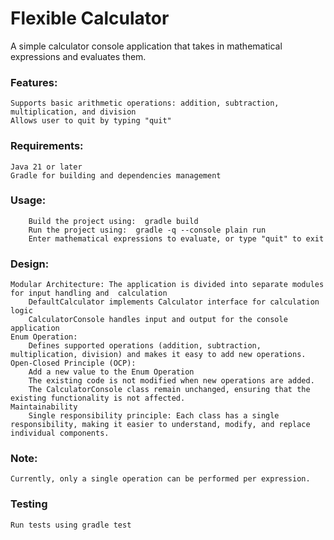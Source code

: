 # Flexible Calculator
 A simple calculator console application that takes in mathematical expressions and evaluates them.

### Features:
    Supports basic arithmetic operations: addition, subtraction, multiplication, and division
    Allows user to quit by typing "quit"

### Requirements:
    Java 21 or later
    Gradle for building and dependencies management

### Usage:
```
    Build the project using:  gradle build
    Run the project using:  gradle -q --console plain run
    Enter mathematical expressions to evaluate, or type "quit" to exit
```
### Design:
    Modular Architecture: The application is divided into separate modules for input handling and  calculation
        DefaultCalculator implements Calculator interface for calculation logic
        CalculatorConsole handles input and output for the console application
    Enum Operation: 
        Defines supported operations (addition, subtraction, multiplication, division) and makes it easy to add new operations.
    Open-Closed Principle (OCP):
        Add a new value to the Enum Operation
        The existing code is not modified when new operations are added. 
        The CalculatorConsole class remain unchanged, ensuring that the existing functionality is not affected.
    Maintainability
        Single responsibility principle: Each class has a single responsibility, making it easier to understand, modify, and replace individual components.



### Note:
    Currently, only a single operation can be performed per expression. 

### Testing
    Run tests using gradle test    




